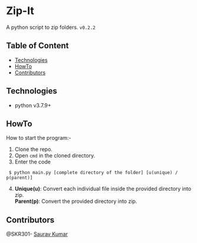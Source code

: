 # Zip-It
A python script to zip folders. `v0.2.2`

## Table of Content
  - [Technologies](#technologies)
  - [HowTo](#howto)
  - [Contributors](#contributors)
  
  ## Technologies
  - python v3.7.9+
  
  ## HowTo
  How to start the program:-
  1. Clone the repo.
  2. Open `cmd` in the cloned directory.
  3. Enter the code
   ```
    $ python main.py [complete directory of the folder] [u(unique) / p(parent)]
   ```
  4. **Unique(u)**: Convert each individual file inside the provided directory into zip. <br/>
     **Parent(p)**: Convert the provided directory into zip.
  
  ## Contributors
  @SKR301- [Saurav Kumar](https://github.com/SKR301)
